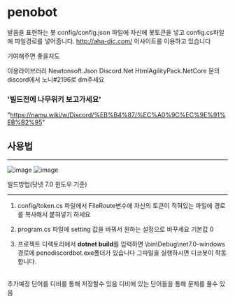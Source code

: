 # penobot
발음을 표현하는 봇
config/config.json 파일에 자신에 봇토큰을 넣고 config.cs파일에 파일경로를 넣어줍니다.
http://aha-dic.com/ 이사이트를 이용하고 있습니다

기여해주면 좋을지도

이용라이브러리
Newtonsoft.Json
Discord.Net
HtmlAgilityPack.NetCore
문의 discord에서 노니#2196로 dm주세요

### '빌드전에 나무위키 보고가세요'
"https://namu.wiki/w/Discord/%EB%B4%87/%EC%A0%9C%EC%9E%91%EB%B2%95"
</br>
## 사용법
***
![image](https://cdn.discordapp.com/attachments/990865868139425842/1069284753490059294/image.png)
![image](https://cdn.discordapp.com/attachments/919471254669496331/1069968003418034226/image.png)
</br>

빌드방법(닷넷 7.0 윈도우 기준)
***

1. config/token.cs 파일에서 FileRoute변수에
자신의 토큰이 적혀있는 파일에 경로를 복사해서 붙혀넣기 하세요

2. program.cs 파일에 setting 값을 바꿔서 원하는 설정으로 바꾸세요 기본값 0

3. 프로젝트 디렉토리에서 <b>dotnet build</b>를 입력하면 \bin\Debug\net7.0-windows 경로에 penodiscordbot.exe폴더가 있습니다 그파일을 실행하시면 디코봇이 작동합니다.
</br>
추가예정 단어를 디비를 통해 저장할수 있음
디비에 있는 단어들을 통해 문제를 풀수 있음